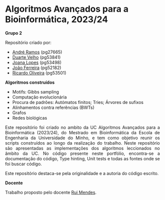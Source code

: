# Algoritmos Avançados para a Bioinformática, 2023/24

**Grupo 2**

Repositório criado por:
- [André Ramos](https://github.com/andrefiliperamos) (pg27665)
- [Duarte Velho](https://github.com/duartebred) (pg53841)
- [Joana Lopes](https://github.com/joanalopes0711) (pg53498)
- [João Ferreira](https://github.com/B-Neil) (pg52182)
- [Ricardo Oliveira](https://github.com/ricardofoliveira61) (pg53501)

**Algoritmos construídos**
- Motifs: Gibbs sampling
- Computação evolucionária
- Procura de padrões: Autómatos finitos; Tries; Árvores de sufixos
- Alinhamentos contra referências (BWTs)
- Grafos
- Redes biológicas

<div align="justify">
Este repositório foi criado no ambito da UC Algoritmos Avançados para a Bioinformática (2023/24), do Mestrado em Bioinformática da Escola de Engenharia da Universidade do Minho, e tem como objetivo reunir os scripts construídos ao longo da realização do trabalho. 
Neste repositório são apresentadas as implementações dos algoritmos leccionados no âmbito da UC. No código presente neste portfólio, encontra-se a documentação do código, Type hinting, Unit tests e todas as fontes onde se foi buscar código.

Este repositório destaca-se pela originalidade e a autoria do código escrito.

**Docente**

Trabalho proposto pelo docente [Rui Mendes](https://github.com/rcm).
</div>
